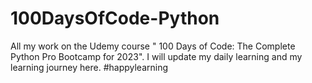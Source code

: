 # 100DaysOfCode-Python
All my work on the Udemy course " 100 Days of Code: The Complete Python Pro Bootcamp for 2023". I will update my daily learning and my learning journey here. #happylearning
